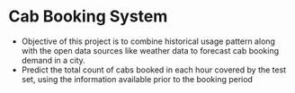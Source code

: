 # Cab Booking System
- Objective of this project is to combine historical usage pattern along with the open data sources like weather data to forecast cab booking demand in a city. 
- Predict the total count of cabs booked in each hour covered by the  test set, using the information available prior to the booking period
